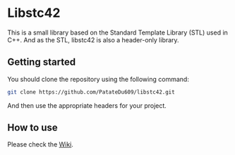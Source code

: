 # Libstc42

This is a small library based on the Standard Template Library (STL) used in C++.
And as the STL, libstc42 is also a header-only library.

## Getting started

You should clone the repository using the following command:

```bash
git clone https://github.com/PatateDu609/libstc42.git
```

And then use the appropriate headers for your project.

## How to use

Please check the [Wiki](https://github.com/PatateDu609/libstc42/wiki).
